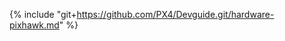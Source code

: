 {% include "git+https://github.com/PX4/Devguide.git/hardware-pixhawk.md" %}

<!-- ![Pixhawk Image](../../images/pixhawk_logo_view.jpg) -->
